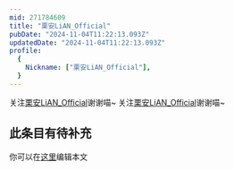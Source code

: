 ```yaml
---
mid: 271784609
title: "栗安LiAN_Official"
pubDate: "2024-11-04T11:22:13.093Z"
updatedDate: "2024-11-04T11:22:13.093Z"
profile:
  {
    Nickname: ["栗安LiAN_Official"],
  }
---
```


关注[栗安LiAN_Official](https://space.bilibili.com/271784609)谢谢喵~ 关注[栗安LiAN_Official](https://space.bilibili.com/271784609)谢谢喵~

## 此条目有待补充
你可以在[这里](https://github.com/Yuhanawa/VTuber.ICU-Content/edit/master/v/栗安LiAN_Official/index.md)编辑本文

